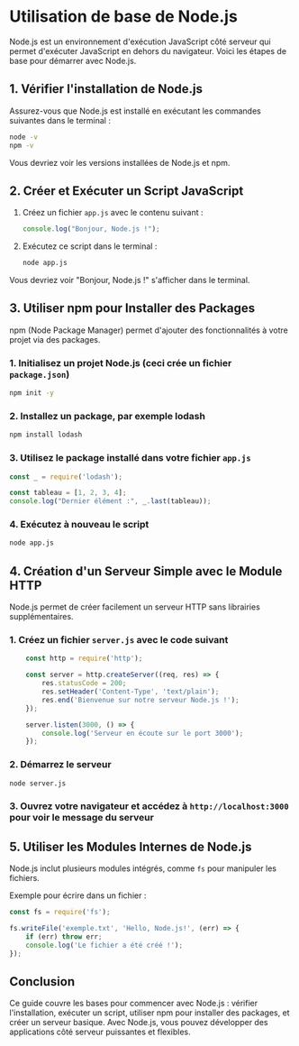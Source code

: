 # Utilisation de base de Node.js

Node.js est un environnement d'exécution JavaScript côté serveur qui permet d'exécuter JavaScript en dehors du navigateur.
Voici les étapes de base pour démarrer avec Node.js.

## 1. Vérifier l'installation de Node.js

Assurez-vous que Node.js est installé en exécutant les commandes suivantes dans le terminal :

```bash
node -v
npm -v
```

Vous devriez voir les versions installées de Node.js et npm.

## 2. Créer et Exécuter un Script JavaScript

1. Créez un fichier `app.js` avec le contenu suivant :

    ```javascript
    console.log("Bonjour, Node.js !");
    ```

2. Exécutez ce script dans le terminal :

    ```bash
    node app.js
    ```

Vous devriez voir "Bonjour, Node.js !" s'afficher dans le terminal.

## 3. Utiliser npm pour Installer des Packages

npm (Node Package Manager) permet d'ajouter des fonctionnalités à votre projet via des packages.

### 1. Initialisez un projet Node.js (ceci crée un fichier `package.json`)

```bash
npm init -y
```

### 2. Installez un package, par exemple **lodash**

```bash
npm install lodash
```

### 3. Utilisez le package installé dans votre fichier `app.js`

```javascript
const _ = require('lodash');

const tableau = [1, 2, 3, 4];
console.log("Dernier élément :", _.last(tableau));
```

### 4. Exécutez à nouveau le script

```bash
node app.js
```

## 4. Création d'un Serveur Simple avec le Module HTTP

Node.js permet de créer facilement un serveur HTTP sans librairies supplémentaires.

### 1. Créez un fichier `server.js` avec le code suivant

```javascript
    const http = require('http');

    const server = http.createServer((req, res) => {
        res.statusCode = 200;
        res.setHeader('Content-Type', 'text/plain');
        res.end('Bienvenue sur notre serveur Node.js !');
    });

    server.listen(3000, () => {
        console.log('Serveur en écoute sur le port 3000');
    });
```

### 2. Démarrez le serveur

```bash
node server.js
```

### 3. Ouvrez votre navigateur et accédez à `http://localhost:3000` pour voir le message du serveur

## 5. Utiliser les Modules Internes de Node.js

Node.js inclut plusieurs modules intégrés, comme `fs` pour manipuler les fichiers.

Exemple pour écrire dans un fichier :

```javascript
const fs = require('fs');

fs.writeFile('exemple.txt', 'Hello, Node.js!', (err) => {
    if (err) throw err;
    console.log('Le fichier a été créé !');
});
```

## Conclusion

Ce guide couvre les bases pour commencer avec Node.js : vérifier l'installation, exécuter un script, utiliser npm pour installer des packages, et créer un serveur basique. Avec Node.js, vous pouvez développer des applications côté serveur puissantes et flexibles.
